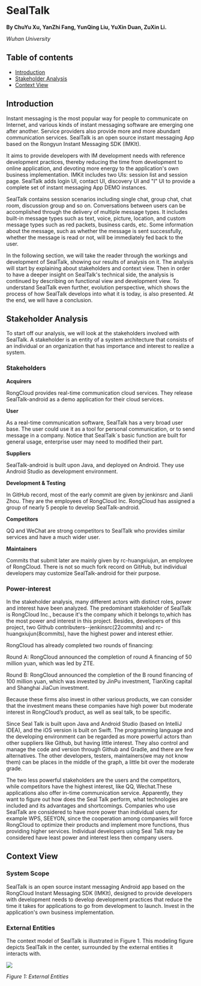 # SealTalk

**By ChuYu Xu, YanZhi Fang, YunQing Liu, YuXin Duan, ZuXin Li.**

*Wuhan University*

## Table of contents

- [Introduction](#Introduction)
- [Stakeholder Analysis](#Stakeholder)
- [Context View](#Context-view)

## Introduction
Instant messaging is the most popular way for people to communicate on Internet,
and various kinds of instant messaging software are emerging one after another.
Service providers also provide more and more abundant communication services.
SealTalk is an open source instant messaging App based on the Rongyun Instant
Messaging SDK (IMKIt).

It aims to provide developers with IM development needs with reference
development practices, thereby reducing the time from development to online
application, and devoting more energy to the application's own business
implementation. IMKit includes two UIs: session list and session page. SealTalk
adds login UI, contact UI, discovery UI and "I" UI to provide a complete set of
instant messaging App DEMO instances.

SealTalk contains session scenarios including single chat, group chat, chat
room, discussion group and so on. Conversations between users can be
accomplished through the delivery of multiple message types. It includes
built-in message types such as text, voice, picture, location, and custom
message types such as red packets, business cards, etc. Some information about
the message, such as whether the message is sent successfully, whether the
message is read or not, will be immediately fed back to the user.

In the following section, we will take the reader through the workings and
development of SealTalk, showing our results of analysis on it. The analysis
will start by explaining about stakeholders and context view. Then in order to
have a deeper insight on SealTalk's technical side, the analysis is continued by
describing on functional view and development view. To understand SealTalk even
further, evolution perspective, which shows the process of how SealTalk develops
into what it is today, is also presented. At the end, we will have a conclusion.

## <span name="Stakeholder">Stakeholder Analysis</span>
To start off our analysis, we will look at the stakeholders involved with
SealTalk. A stakeholder is an entity of a system architecture that consists of an individual
or an organization that has importance and interest to realize a system.

### Stakeholders

**Acquirers**

RongCloud provides real-time communication cloud services. They release
SealTalk-android as a demo application for their cloud services.

**User**

As a real-time communication software, SealTalk has a very broad user base. The
user could use it as a tool for personal communication, or to send message in a
company. Notice that SealTalk\`s basic function are built for general usage,
enterprise user may need to modified their part.

**Suppliers**

SealTalk-android is built upon Java, and deployed on Android. They use Android
Studio as development environment.

**Development & Testing**

In GitHub record, most of the early commit are given by jenkinsrc and Jianli
Zhou. They are the employees of RongCloud Inc. RongCloud has assigned a group of
nearly 5 people to develop SealTalk-android.

**Competitors**

QQ and WeChat are strong competitors to SealTalk who provides similar services
and have a much wider user.

**Maintainers**

Commits that submit later are mainly given by rc-huangxiujun, an employee of
RongCloud. There is not so much fork record on GitHub, but individual developers
may customize SealTalk-android for their purpose.

### Power-interest

In the stakeholder analysis, many different actors with distinct roles, power
and interest have been analyzed. The predominant stakeholder of SealTalk is
RongCloud Inc., because it's the company which it belongs to,which has the most power and interest in this project. Besides, developers of this project, two Github contributers--jenkinsrc(22commits) and rc-huangxiujun(8commits), have the highest power and interest ethier.

RongCloud has already completed two rounds of financing:

Round A: RongCloud announced the completion of round A financing of 50 million
yuan, which was led by ZTE.

Round B: RongCloud announced the completion of the B round financing of 100
million yuan, which was invested by JinPu investment, TianXing capital and
Shanghai JiaCun investment.

Because these firms also invest in other various products, we can consider that
the investment means these companies have high power but moderate interest in
RongCloud’s product, as well as seal talk, to be specific.

Since Seal Talk is built upon Java and Android Studio (based on IntelliJ IDEA), and the iOS version is built on Swift.
The programming language and the developing environment can be regarded as more
powerful actors than other suppliers like Github, but having little interest. They also control and manage the code and version through Github and Gradle, and there are few alternatives.
The other developers, testers, maintainers(we may not know them) can be places in the middle of the graph, a little bit over the moderate grade.

The two less powerful stakeholders are the users and the
competitors, while competitors have the highest interest, like QQ, Wechat.These applications also offer in-time communication service. Apparently, they want
to figure out how does the Seal Talk perform, what technologies are included and
its advantages and shortcomings. Companies who use SealTalk are considered to
have more power than individual users,for example WPS, SEEYON, since the cooperation among companies will force RongCloud to optimize their products and implement more functions,
thus providing higher services. 
Individual developers using Seal Talk may be considered have least power and interest less then company users.

## Context View
### System Scope

SealTalk is an open source instant messaging Android app based on the RongCloud
Instant Messaging SDK (IMKIt), designed to provide developers with development
needs to develop development practices that reduce the time it takes for
applications to go from development to launch. Invest in the application's own
business implementation.

### External Entities

The context model of SealTalk is illustrated in Figure 1. This modeling figure
depicts SealTalk in the center, surrounded by the external entities it interacts
with.

![](https://s2.ax1x.com/2019/10/14/KS0EjS.png)

*Figure 1: External Entities*
